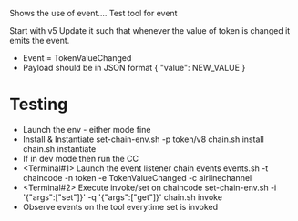 Shows the use of event....
Test tool for event

Start with v5
Update it such that whenever the value of token is changed it emits the event.
+ Event =  TokenValueChanged
+ Payload should be in JSON format
  { "value": NEW_VALUE }

Testing
=======
+ Launch the env - either mode fine
+ Install & Instantiate
    set-chain-env.sh -p token/v8
    chain.sh install
    chain.sh instantiate
+ If in dev mode then run the CC
+ <Terminal#1> Launch the event listener chain events
    events.sh -t chaincode -n token -e TokenValueChanged -c airlinechannel 
+ <Terminal#2> Execute invoke/set on chaincode
    set-chain-env.sh   -i   '{"args":["set"]}' -q   '{"args":["get"]}'
    chain.sh invoke
+ Observe events on the tool everytime set is invoked




